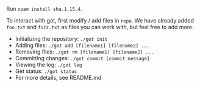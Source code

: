 Run `opam install sha.1.15.4`.

To interact with got, first modify / add files in `repo`. We have already added `foo.txt` and `fizz.txt` as files you can work with, but feel free to add more.
- Initializing the repository: `./got init`
- Adding files: `./got add [filename1] [filename2] ...`
- Removing files: `./got rm [filename1] [filename2] ...`
- Committing changes: `./got commit [commit message]` 
- Viewing the log: `./got log`
- Get status: `./got status`
- For more details, see README.md